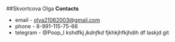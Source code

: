##Skvortcova Olga
**Contacts**
  * email - olya21062003@gmail.com
  * phone - 8-991-115-75-66
  * telegram - @Poop_I
kshdfkj
_jkdnfkd_
fjkhkjhfkjhdih df
laskjd
git 